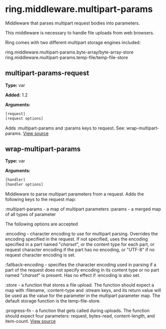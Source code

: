 # ring.middleware.multipart-params

Middleware that parses multipart request bodies into parameters.

This middleware is necessary to handle file uploads from web browsers.

Ring comes with two different multipart storage engines included:

  ring.middleware.multipart-params.byte-array/byte-array-store
  ring.middleware.multipart-params.temp-file/temp-file-store

## multipart-params-request
**Type:** var

**Added:** 1.2


**Arguments:**
```clojure
[request]
[request options]
```
Adds :multipart-params and :params keys to request.
See: wrap-multipart-params.
[View source](http://github.com/ring-clojure/ring/blob/1.8.1/ring-core/src/ring/middleware/multipart_params.clj#L111)
## wrap-multipart-params
**Type:** var



**Arguments:**
```clojure
[handler]
[handler options]
```
Middleware to parse multipart parameters from a request. Adds the
following keys to the request map:

:multipart-params - a map of multipart parameters
:params           - a merged map of all types of parameter

The following options are accepted

:encoding          - character encoding to use for multipart parsing.
                     Overrides the encoding specified in the request. If not
                     specified, uses the encoding specified in a part named
                     "_charset_", or the content type for each part, or
                     request character encoding if the part has no encoding,
                     or "UTF-8" if no request character encoding is set.

:fallback-encoding - specifies the character encoding used in parsing if a
                     part of the request does not specify encoding in its
                     content type or no part named "_charset_" is present.
                     Has no effect if :encoding is also set.

:store             - a function that stores a file upload. The function
                     should expect a map with :filename, :content-type and
                     :stream keys, and its return value will be used as the
                     value for the parameter in the multipart parameter map.
                     The default storage function is the temp-file-store.

:progress-fn       - a function that gets called during uploads. The
                     function should expect four parameters: request,
                     bytes-read, content-length, and item-count.
[View source](http://github.com/ring-clojure/ring/blob/1.8.1/ring-core/src/ring/middleware/multipart_params.clj#L136)